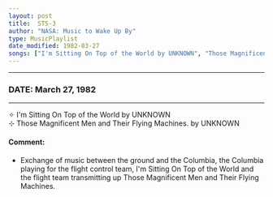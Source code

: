 ```yaml
---
layout: post
title:  STS-3
author: "NASA: Music to Wake Up By"
type: MusicPlaylist
date_modified: 1982-03-27
songs: ["I'm Sitting On Top of the World by UNKNOWN", "Those Magnificent Men and Their Flying Machines. by UNKNOWN"]
---
```


----
### DATE: March 27, 1982
----
✧ I'm Sitting On Top of the World by UNKNOWN  &nbsp;<br />
⊹ Those Magnificent Men and Their Flying Machines. by UNKNOWN

#### Comment:
* Exchange of music between the ground and the Columbia, the Columbia playing for the flight control team, I'm Sitting On Top of the World and the flight team transmitting up Those Magnificent Men and Their Flying Machines.




<br/>
<center>
	<a target="_blank"
	   href="https://twitter.com/intent/tweet?hashtags=Space,NASA,Playlist,NASAWakeupCalls,SpaceProgram&text={{ page.author}}, '{{ page.songs.first }}' {{ page.title }}, {{ page.date | date: '%B %d, %Y' }}. {{ site.url }}{{ page.url }} @nasawakeupcalls">
	   <i class="fab fa-twitter" alt="Tweet this page" style="font-size: 1.3em;"></i>
	</a>
	&nbsp; 	<i class="fas fa-user-astronaut" style="font-size: 1.5em;"></i> &nbsp;
    <a type="amzn" search="'I'm Sitting On Top of the World by UNKNOWN' or 'Those Magnificent Men and Their Flying Machines. by UNKNOWN'" category="popular music">
        <i class="fab fa-amazon" style="font-size: 1.3em;"></i>
    </a>
</center>
